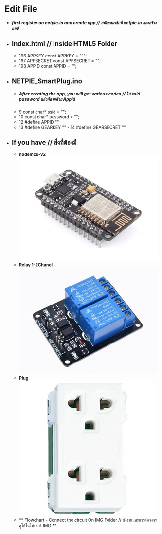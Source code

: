 # Edit File
   - ##### first register on netpie.io and create app // สมัครสมาชิกที่ netpie.io และสร้างแอป 
   - ## **Index.html** // Inside HTML5 Folder
      - 196 APPKEY const APPKEY = """;
       - 197 APPSECRET const APPSECRET = "";
        - 198 APPID const APPID = "";
   - ## **NETPIE_SmartPlug.ino** 
     - ##### After creating the app, you will get various codes // ใส่ ssid password แล้วก็ตามด้วย Appid
     - 9 const char* ssid     = "";
      - 10 const char* password = "";
       - 12 #define APPID       ""
        - 13 #define GEARKEY     ""
         - 14 #define GEARSECRET  ""
   - ## If you have // สิ่งที่ต้องมี 
      - **nodemcu-v2** ![nodemcu-v2](https://raw.githubusercontent.com/Pcore20/NETPIE-Smartplug/beta-1/IMG/node-mcuv2-001.jpeg)
      - **Relay 1-2Chanel** ![plug](https://raw.githubusercontent.com/Pcore20/NETPIE-Smartplug/beta-1/IMG/relay%202channel.jpeg)
      - **Plug** ![plug](https://raw.githubusercontent.com/Pcore20/NETPIE-Smartplug/beta-1/IMG/plug.jpeg)
      - ** Flowchart - Connect the circuit On IMG Folder // ผังงานและการต่อวงจรดูได้ในโฟเดอร์ IMG **
    

 


